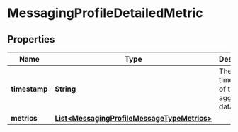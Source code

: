 

# MessagingProfileDetailedMetric

## Properties

Name | Type | Description | Notes
------------ | ------------- | ------------- | -------------
**timestamp** | **String** | The timestamp of the aggregated data. |  [optional] [readonly]
**metrics** | [**List&lt;MessagingProfileMessageTypeMetrics&gt;**](MessagingProfileMessageTypeMetrics.md) |  |  [optional]




